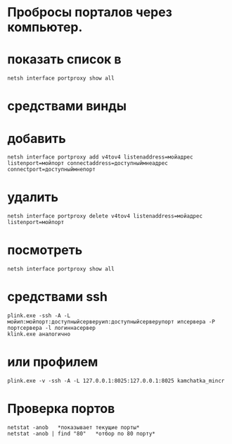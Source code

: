 # Пробросы порталов через компьютер.
  # показать список в 
    netsh interface portproxy show all



# cредствами винды

  # добавить
    netsh interface portproxy add v4tov4 listenaddress=мойадрес listenport=мойпорт connectaddress=доступныймнеадрес connectport=доступныймнепорт

  # удалить
    netsh interface portproxy delete v4tov4 listenaddress=мойадрес listenport=мойпорт

  # посмотреть
    netsh interface portproxy show all


  # средствами ssh
    plink.exe -ssh -A -L мойип:мойпорт:доступныйсерверуип:доступныйсерверупорт ипсервера -P портсервера -l логиннасервер
    klink.exe аналогично
  # или профилем
    plink.exe -v -ssh -A -L 127.0.0.1:8025:127.0.0.1:8025 kamchatka_mincr


  # Проверка портов
    netstat -anob   *показывает текущие порты*
    netstat -anob | find "80"   *отбор по 80 порту*